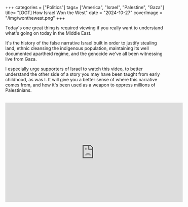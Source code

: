 +++
categories = ["Politics"]
tags= ["America", "Israel", "Palestine", "Gaza"]
title= "[OGT] How Israel Won the West"
date = "2024-10-27"
coverImage = "/img/wonthewest.png"
+++

Today's one great thing is required viewing if you really want to understand what's going on today in the Middle East. 

<!--more-->  

It's the history of the false narrative Israel built in order to justify stealing land, ethnic cleansing the indigenous population, maintaining its well documented apartheid regime, and the genocide we've all been witnessing live from Gaza.

I especially urge supporters of Israel to watch this video, to better understand the other side of a story you may have been taught from early childhood, as was I. It will give you a better sense of where this narrative comes from, and how it's been used as a weapon to oppress millions of Palestinians.

<br>
<iframe width="560" height="315" src="https://www.youtube.com/embed/lTxoFvVqDoo?si=mZlQY18ETU0VYJRX" title="YouTube video player" frameborder="0" allow="accelerometer; autoplay; clipboard-write; encrypted-media; gyroscope; picture-in-picture; web-share" referrerpolicy="strict-origin-when-cross-origin" allowfullscreen></iframe>
